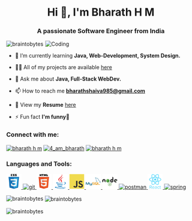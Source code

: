 <h1 align="center">Hi 👋, I'm Bharath H M</h1>
<h3 align="center">A passionate Software Engineer from India</h3>
<img align="right" alt="Coding" width="400" src="https://media.giphy.com/media/qgQUggAC3Pfv687qPC/giphy.gif">
<p align="left"> <img src="https://komarev.com/ghpvc/?username=braintobytes&label=Profile%20views&color=0e75b6&style=flat" alt="braintobytes" /> </p>

- 🌱 I’m currently learning **Java, Web-Development, System Design.**

- 👨‍💻 All of my projects are available [here](https://github.com/BrainToBytes/Projects)

- 💬 Ask me about **Java, Full-Stack WebDev.**

- 📫 How to reach me **bharathshaiva985@gmail.com**

- 📄 View my **Resume** [here](https://drive.google.com/drive/folders/1GXPBeC7cq2vYhO0eMpW9wO_YL6GzpQ0u)

- ⚡ Fun fact **I'm funny🤞**

<h3 align="left">Connect with me:</h3>
<p align="left">
<a href="https://linkedin.com/in/bharath h m" target="blank"><img align="center" src="https://raw.githubusercontent.com/rahuldkjain/github-profile-readme-generator/master/src/images/icons/Social/linked-in-alt.svg" alt="bharath h m" height="30" width="40" /></a>
<a href="https://instagram.com/4_am_bharath" target="blank"><img align="center" src="https://raw.githubusercontent.com/rahuldkjain/github-profile-readme-generator/master/src/images/icons/Social/instagram.svg" alt="4_am_bharath" height="30" width="40" /></a>
<a href="https://www.leetcode.com/bharath h m" target="blank"><img align="center" src="https://raw.githubusercontent.com/rahuldkjain/github-profile-readme-generator/master/src/images/icons/Social/leet-code.svg" alt="bharath h m" height="30" width="40" /></a>
</p>

<h3 align="left">Languages and Tools:</h3>
<p align="left">
<a href="https://www.w3schools.com/css/" target="_blank" rel="noreferrer"> <img src="https://raw.githubusercontent.com/devicons/devicon/master/icons/css3/css3-original-wordmark.svg" alt="css3" width="40" height="40"/> </a>
<a href="https://git-scm.com/" target="_blank" rel="noreferrer"> <img src="https://www.vectorlogo.zone/logos/git-scm/git-scm-icon.svg" alt="git" width="40" height="40"/> </a>
<a href="https://www.w3.org/html/" target="_blank" rel="noreferrer"> <img src="https://raw.githubusercontent.com/devicons/devicon/master/icons/html5/html5-original-wordmark.svg" alt="html5" width="40" height="40"/> </a>
<a href="https://www.java.com" target="_blank" rel="noreferrer"> <img src="https://raw.githubusercontent.com/devicons/devicon/master/icons/java/java-original.svg" alt="java" width="40" height="40"/> </a>
<a href="https://developer.mozilla.org/en-US/docs/Web/JavaScript" target="_blank" rel="noreferrer"> <img src="https://raw.githubusercontent.com/devicons/devicon/master/icons/javascript/javascript-original.svg" alt="javascript" width="40" height="40"/> </a>
<a href="https://www.mysql.com/" target="_blank" rel="noreferrer"> <img src="https://raw.githubusercontent.com/devicons/devicon/master/icons/mysql/mysql-original-wordmark.svg" alt="mysql" width="40" height="40"/> </a>
<a href="https://nodejs.org" target="_blank" rel="noreferrer"> <img src="https://raw.githubusercontent.com/devicons/devicon/master/icons/nodejs/nodejs-original-wordmark.svg" alt="nodejs" width="40" height="40"/> </a>
<a href="https://postman.com" target="_blank" rel="noreferrer"> <img src="https://www.vectorlogo.zone/logos/getpostman/getpostman-icon.svg" alt="postman" width="40" height="40"/> </a>
<a href="https://reactjs.org/" target="_blank" rel="noreferrer"> <img src="https://raw.githubusercontent.com/devicons/devicon/master/icons/react/react-original-wordmark.svg" alt="react" width="40" height="40"/> </a>
<a href="https://spring.io/" target="_blank" rel="noreferrer"> <img src="https://www.vectorlogo.zone/logos/springio/springio-icon.svg" alt="spring" width="40" height="40"/> </a>
</p>

<p><img align="left" src="https://github-readme-stats.vercel.app/api/top-langs?username=braintobytes&show_icons=true&locale=en&layout=compact" alt="braintobytes" /></p>

<p>&nbsp;<img align="center" src="https://github-readme-stats.vercel.app/api?username=braintobytes&show_icons=true&locale=en" alt="braintobytes" /></p>

<p><img align="center" src="https://github-readme-streak-stats.herokuapp.com/?user=braintobytes&" alt="braintobytes" /></p>


